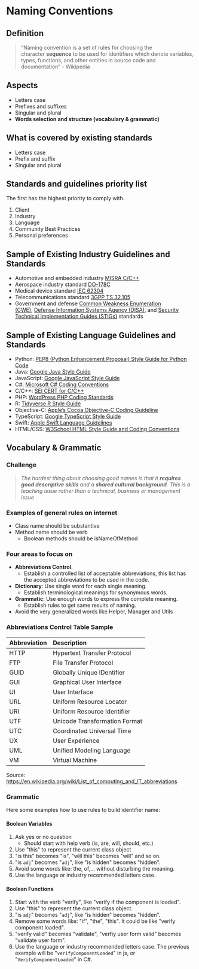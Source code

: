 # Naming Conventions

## Definition

>“Naming convention is a set of rules for choosing the character **sequence** to be used for identifiers which denote variables, types, functions, and other entities in source code and documentation” - Wikipedia

## Aspects

- Letters case
- Prefixes and suffixes
- Singular and plural
- **Words selection and structure (vocabulary & grammatic)**

## What is covered by existing standards

- Letters case
- Prefix and suffix
- Singular and plural

## Standards and guidelines priority list

The first has the highest priority to comply with.
1. Client
2. Industry
3. Language
4. Community Best Practices
5. Personal preferences

## Sample of Existing Industry Guidelines and Standards

- Automotive and embedded industry [MISRA C/C++](https://misra.org.uk/)   
- Aerospace industry standard [DO-178C](https://www.do178.org/)   
- Medical device standard [IEC 62304](https://en.wikipedia.org/wiki/IEC_62304)   
- Telecommunications standard [3GPP TS 32.105](https://portal.3gpp.org/desktopmodules/Specifications/SpecificationDetails.aspx?specificationId=1842)  
- Government and defense [Common Weakness Enumeration (CWE)](https://cwe.mitre.org/), [Defense Information Systems Agency (DISA),](https://www.disa.mil/) and [Security Technical Implementation Guides (STIGs)](https://public.cyber.mil/stigs/) standards

## Sample of Existing Language Guidelines and Standards

- Python: [PEP8 (Python Enhancement Proposal) Style Guide for Python Code](https://peps.python.org/pep-0008/)  
- Java: [Google Java Style Guide](https://google.github.io/styleguide/javaguide.html)  
- JavaScript: [Google JavaScript Style Guide](https://google.github.io/styleguide/jsguide.html)  
- C#: [Microsoft C# Coding Conventions](https://docs.microsoft.com/en-us/dotnet/csharp/fundamentals/coding-style/coding-conventions)   
- C/C++: [SEI CERT for C/C++](https://wiki.sei.cmu.edu/confluence/display/seccode/SEI+CERT+Coding+Standards)  
- PHP: [WordPress PHP Coding Standards](https://developer.wordpress.org/coding-standards/wordpress-coding-standards/php/)  
- R: [Tidyverse R Style Guide](https://style.tidyverse.org/)  
- Objective-C: [Apple’s Cocoa Objective-C Coding Guideline](https://developer.apple.com/library/archive/documentation/Cocoa/Conceptual/CodingGuidelines/CodingGuidelines.html)  
- TypeScript: [Google TypeScript Style Guide](https://google.github.io/styleguide/tsguide.html)  
- Swift: [Apple Swift Language Guidelines](https://docs.swift.org/swift-book/LanguageGuide/TheBasics.html)  
- HTML/CSS: [W3School HTML Style Guide and Coding Conventions](https://www.w3schools.com/html/html5_syntax.asp)


## Vocabulary & Grammatic

### Challenge

>_The hardest thing about choosing good names is that it_ **_requires good descriptive skills_** _and a_ **_shared cultural background_**_. This is a teaching issue rather than a technical, business or management issue_

### Examples of general rules on internet

- Class name should be substantive
- Method name should be verb
	- Boolean methods should be isNameOfMethod

### Four areas to focus on

- **Abbreviations Control**.
	- Establish a controlled list of acceptable abbreviations, this list has the accepted abbreviations to be used in the code.
- **Dictionary**: Use single word for each single meaning.
	- Establish terminological meanings for synonymous words.
- **Grammatic**: Use enough words to express the complete meaning.
	- Establish rules to get same results of naming.
- Avoid the very generalized words like Helper, Manager and Utils

### Abbreviations Control Table Sample

| Abbreviation | Description |
| :---- | :---- |
| HTTP | Hypertext Transfer Protocol |
| FTP | File Transfer Protocol |
| GUID | Globally Unique IDentifier |
| GUI | Graphical User Interface |
| UI | User Interface |
| URL | Uniform Resource Locator |
| URI | Uniform Resource Identifier |
| UTF | Unicode Transformation Format |
| UTC | Coordinated Universal Time |
| UX | User Experience |
| UML | Unified Modeling Language |
| VM | Virtual Machine |

Source: https://en.wikipedia.org/wiki/List_of_computing_and_IT_abbreviations

### Grammatic

Here some examples how to use rules to build identifier name:

#### Boolean Variables

1. Ask yes or no question
	- Should start with help verb (is, are, will, should, etc.)
2. Use "this" to represent the current class object
3. "is this" becomes "is", "will this" becomes "will" and so on.
4. "is `adj`" becomes "`adj`", like "is hidden" becomes "hidden".
5. Avoid some words like: the, of,... without disturbing the meaning.
6. Use the language or industry recommended letters case.

#### Boolean Functions

1. Start with the verb "verify", like "verify if the component is loaded".
2. Use "this" to represent the current class object.
3. "is `adj`" becomes "`adj`", like "is hidden" becomes "hidden".
4. Remove some words like: "if", "the", "this". It could be like "verify component loaded".
5.  "verify valid" becomes "validate", "verfiy user form valid" becomes "validate user form".
6. Use the language or industry recommended letters case. The previous example will be "`verifyComponentLoaded`" in js, or "`VerifyComponentLoaded`" in C#.

